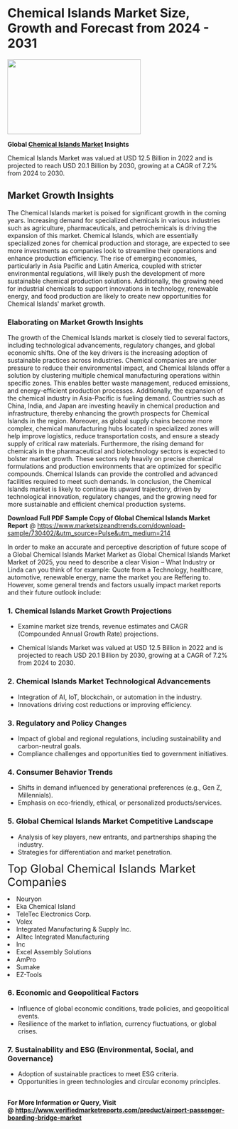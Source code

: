 <H1>Chemical Islands Market Size, Growth and Forecast from 2024 - 2031</H1><img class="aligncenter size-medium wp-image-584254" src="https://thirdeyenews.in/wp-content/uploads/2024/09/Global-Market-Research-300x168.jpeg" alt="" width="300" height="168" /><p><strong>Global&nbsp;<a href="https://www.marketsizeandtrends.com/download-sample/730402/&amp;utm_source=Pulse&amp;utm_medium=214">Chemical Islands Market</a> Insights</strong></p><p>Chemical Islands Market was valued at USD 12.5 Billion in 2022 and is projected to reach USD 20.1 Billion by 2030, growing at a CAGR of 7.2% from 2024 to 2030.</p><p><h2>Market Growth Insights</h2> The Chemical Islands market is poised for significant growth in the coming years. Increasing demand for specialized chemicals in various industries such as agriculture, pharmaceuticals, and petrochemicals is driving the expansion of this market. Chemical Islands, which are essentially specialized zones for chemical production and storage, are expected to see more investments as companies look to streamline their operations and enhance production efficiency. The rise of emerging economies, particularly in Asia Pacific and Latin America, coupled with stricter environmental regulations, will likely push the development of more sustainable chemical production solutions. Additionally, the growing need for industrial chemicals to support innovations in technology, renewable energy, and food production are likely to create new opportunities for Chemical Islands' market growth. <h3>Elaborating on Market Growth Insights</h3> The growth of the Chemical Islands market is closely tied to several factors, including technological advancements, regulatory changes, and global economic shifts. One of the key drivers is the increasing adoption of sustainable practices across industries. Chemical companies are under pressure to reduce their environmental impact, and Chemical Islands offer a solution by clustering multiple chemical manufacturing operations within specific zones. This enables better waste management, reduced emissions, and energy-efficient production processes. Additionally, the expansion of the chemical industry in Asia-Pacific is fueling demand. Countries such as China, India, and Japan are investing heavily in chemical production and infrastructure, thereby enhancing the growth prospects for Chemical Islands in the region. Moreover, as global supply chains become more complex, chemical manufacturing hubs located in specialized zones will help improve logistics, reduce transportation costs, and ensure a steady supply of critical raw materials. Furthermore, the rising demand for chemicals in the pharmaceutical and biotechnology sectors is expected to bolster market growth. These sectors rely heavily on precise chemical formulations and production environments that are optimized for specific compounds. Chemical Islands can provide the controlled and advanced facilities required to meet such demands. In conclusion, the Chemical Islands market is likely to continue its upward trajectory, driven by technological innovation, regulatory changes, and the growing need for more sustainable and efficient chemical production systems. </p><p><span class=""><strong>Download Full PDF Sample Copy of Global Chemical Islands Market Report</strong> @ <a href="https://www.marketsizeandtrends.com/download-sample/730402/&amp;utm_source=Pulse&amp;utm_medium=214" target="_blank">https://www.marketsizeandtrends.com/download-sample/730402/&amp;utm_source=Pulse&amp;utm_medium=214</a></span></p><p>In order to make an accurate and perceptive description of future scope of a Global&nbsp;Chemical Islands Market Market as Global&nbsp;Chemical Islands Market Market of 2025, you need to describe a clear Vision &ndash; What Industry or Linda can you think of for example: Quote from a Technology, healthcare, automotive, renewable energy, name the market you are Reffering to. However, some general trends and factors usually impact market reports and their future outlook include:</p><h3>1.&nbsp;<strong>Chemical Islands Market Growth Projections</strong></h3><ul><li>Examine market size trends, revenue estimates and CAGR (Compounded Annual Growth Rate) projections.</li><li><p>Chemical Islands Market was valued at USD 12.5 Billion in 2022 and is projected to reach USD 20.1 Billion by 2030, growing at a CAGR of 7.2% from 2024 to 2030.</p></li></ul><h3>2.&nbsp;<strong>Chemical Islands Market Technological Advancements</strong></h3><ul><li>Integration of AI, IoT, blockchain, or automation in the industry.</li><li>Innovations driving cost reductions or improving efficiency.</li></ul><h3>3.&nbsp;<strong>Regulatory and Policy Changes</strong></h3><ul><li>Impact of global and regional regulations, including sustainability and carbon-neutral goals.</li><li>Compliance challenges and opportunities tied to government initiatives.</li></ul><h3>4.&nbsp;<strong>Consumer Behavior Trends</strong></h3><ul><li>Shifts in demand influenced by generational preferences (e.g., Gen Z, Millennials).</li><li>Emphasis on eco-friendly, ethical, or personalized products/services.</li></ul><h3>5.&nbsp;<strong>Global Chemical Islands Market Competitive Landscape</strong></h3><ul><li>Analysis of key players, new entrants, and partnerships shaping the industry.</li><li>Strategies for differentiation and market penetration.</li></ul><p data-pm-slice="1 1 []"><span style="color: inherit; font-family: inherit; font-size: 25px;">Top Global Chemical Islands Market Companies</span></p><div class="" data-test-id=""><p><li>Nouryon</li><li> Eka Chemical Island</li><li> TeleTec Electronics Corp.</li><li> Volex</li><li> Integrated Manufacturing & Supply Inc.</li><li> Alltec Integrated Manufacturing</li><li> Inc</li><li> Excel Assembly Solutions</li><li> AmPro</li><li> Sumake</li><li> EZ-Tools</li></p></div><h3>6.&nbsp;<strong>Economic and Geopolitical Factors</strong></h3><ul><li>Influence of global economic conditions, trade policies, and geopolitical events.</li><li>Resilience of the market to inflation, currency fluctuations, or global crises.</li></ul><h3>7.&nbsp;<strong>Sustainability and ESG (Environmental, Social, and Governance)</strong></h3><ul><li>Adoption of sustainable practices to meet ESG criteria.</li><li>Opportunities in green technologies and circular economy principles.</li></ul><h2><strong style="font-size: 14px;">For More Information or Query, Visit @&nbsp;</strong><a style="background-color: #ffffff; font-size: 14px;" href="https://www.marketsizeandtrends.com/report/chemical-islands-market/" target="_blank">https://www.verifiedmarketreports.com/product/airport-passenger-boarding-bridge-market</a></h2>
